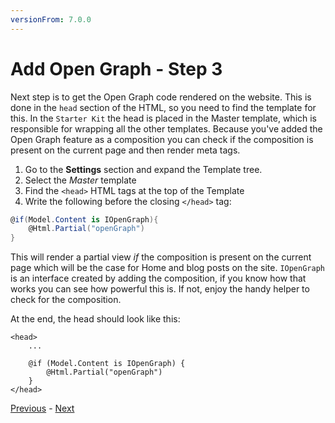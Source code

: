```yaml
---
versionFrom: 7.0.0
---
```


# Add Open Graph - Step 3

Next step is to get the Open Graph code rendered on the website. This is done in the `head` section of the HTML, so you need to find the template for this. In the `Starter Kit` the head is placed in the Master template, which is responsible for wrapping all the other templates. Because you've added the Open Graph feature as a composition you can check if the composition is present on the current page and then render meta tags.

1. Go to the **Settings** section and expand the Template tree.
2. Select the *Master* template
3. Find the `<head>` HTML tags at the top of the Template
4. Write the following before the closing `</head>` tag:

```csharp
@if(Model.Content is IOpenGraph){
    @Html.Partial("openGraph")
}
```

This will render a partial view *if* the composition is present on the current page which will be the case for Home and blog posts on the site. `IOpenGraph` is an interface created by adding the composition, if you know how that works you can see how powerful this is. If not, enjoy the handy helper to check for the composition.

At the end, the head should look like this:

    <head>
        ...

        @if (Model.Content is IOpenGraph) {
            @Html.Partial("openGraph")
        }
    </head>

[Previous](step-2-v7.md) - [Next](step-4-v7.md)
